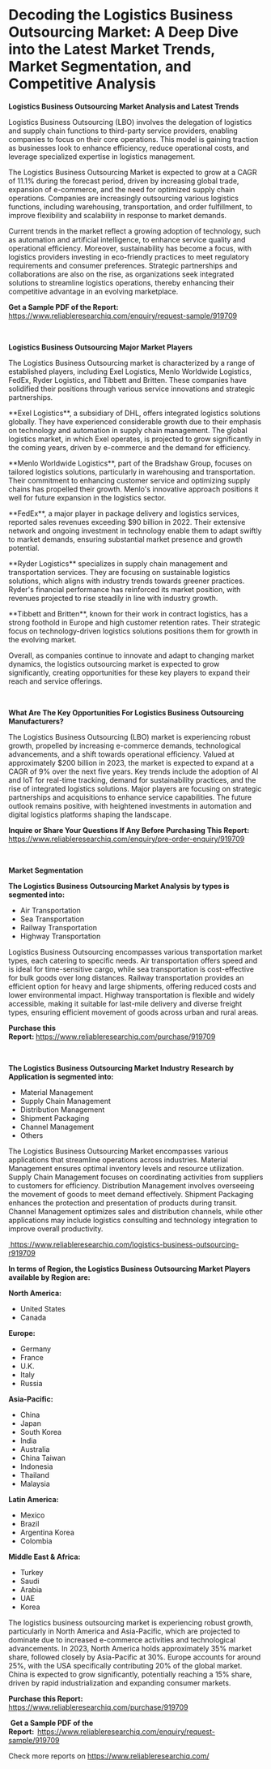 <p><h1>Decoding the Logistics Business Outsourcing Market: A Deep Dive into the Latest Market Trends, Market Segmentation, and Competitive Analysis</h1></p><p><strong>Logistics Business Outsourcing Market Analysis and Latest Trends</strong></p>
<p><p>Logistics Business Outsourcing (LBO) involves the delegation of logistics and supply chain functions to third-party service providers, enabling companies to focus on their core operations. This model is gaining traction as businesses look to enhance efficiency, reduce operational costs, and leverage specialized expertise in logistics management. </p><p>The Logistics Business Outsourcing Market is expected to grow at a CAGR of 11.1% during the forecast period, driven by increasing global trade, expansion of e-commerce, and the need for optimized supply chain operations. Companies are increasingly outsourcing various logistics functions, including warehousing, transportation, and order fulfillment, to improve flexibility and scalability in response to market demands. </p><p>Current trends in the market reflect a growing adoption of technology, such as automation and artificial intelligence, to enhance service quality and operational efficiency. Moreover, sustainability has become a focus, with logistics providers investing in eco-friendly practices to meet regulatory requirements and consumer preferences. Strategic partnerships and collaborations are also on the rise, as organizations seek integrated solutions to streamline logistics operations, thereby enhancing their competitive advantage in an evolving marketplace.</p></p>
<p><strong>Get a Sample PDF of the Report:&nbsp;</strong> <a href="https://www.reliableresearchiq.com/enquiry/request-sample/919709?utm_campaign=2752&utm_medium=2&utm_source=Github&utm_content=ia&utm_term=07032025&utm_id=logistics-business-outsourcing">https://www.reliableresearchiq.com/enquiry/request-sample/919709</a></p>
<p>&nbsp;</p>
<p><strong>Logistics Business Outsourcing Major Market Players</strong></p>
<p><p>The Logistics Business Outsourcing market is characterized by a range of established players, including Exel Logistics, Menlo Worldwide Logistics, FedEx, Ryder Logistics, and Tibbett and Britten. These companies have solidified their positions through various service innovations and strategic partnerships.</p><p>**Exel Logistics**, a subsidiary of DHL, offers integrated logistics solutions globally. They have experienced considerable growth due to their emphasis on technology and automation in supply chain management. The global logistics market, in which Exel operates, is projected to grow significantly in the coming years, driven by e-commerce and the demand for efficiency.</p><p>**Menlo Worldwide Logistics**, part of the Bradshaw Group, focuses on tailored logistics solutions, particularly in warehousing and transportation. Their commitment to enhancing customer service and optimizing supply chains has propelled their growth. Menlo's innovative approach positions it well for future expansion in the logistics sector.</p><p>**FedEx**, a major player in package delivery and logistics services, reported sales revenues exceeding $90 billion in 2022. Their extensive network and ongoing investment in technology enable them to adapt swiftly to market demands, ensuring substantial market presence and growth potential.</p><p>**Ryder Logistics** specializes in supply chain management and transportation services. They are focusing on sustainable logistics solutions, which aligns with industry trends towards greener practices. Ryder's financial performance has reinforced its market position, with revenues projected to rise steadily in line with industry growth.</p><p>**Tibbett and Britten**, known for their work in contract logistics, has a strong foothold in Europe and high customer retention rates. Their strategic focus on technology-driven logistics solutions positions them for growth in the evolving market.</p><p>Overall, as companies continue to innovate and adapt to changing market dynamics, the logistics outsourcing market is expected to grow significantly, creating opportunities for these key players to expand their reach and service offerings.</p></p>
<p>&nbsp;</p>
<p><strong>What Are The Key Opportunities For Logistics Business Outsourcing Manufacturers?</strong></p>
<p><p>The Logistics Business Outsourcing (LBO) market is experiencing robust growth, propelled by increasing e-commerce demands, technological advancements, and a shift towards operational efficiency. Valued at approximately $200 billion in 2023, the market is expected to expand at a CAGR of 9% over the next five years. Key trends include the adoption of AI and IoT for real-time tracking, demand for sustainability practices, and the rise of integrated logistics solutions. Major players are focusing on strategic partnerships and acquisitions to enhance service capabilities. The future outlook remains positive, with heightened investments in automation and digital logistics platforms shaping the landscape.</p></p>
<p><strong>Inquire or Share Your Questions If Any Before Purchasing This Report:</strong> <a href="https://www.reliableresearchiq.com/enquiry/pre-order-enquiry/919709?utm_campaign=2752&utm_medium=2&utm_source=Github&utm_content=ia&utm_term=07032025&utm_id=logistics-business-outsourcing">https://www.reliableresearchiq.com/enquiry/pre-order-enquiry/919709</a></p>
<p>&nbsp;</p>
<p><strong>Market Segmentation</strong></p>
<p><strong>The Logistics Business Outsourcing Market Analysis by types is segmented into:</strong></p>
<p><ul><li>Air Transportation</li><li>Sea Transportation</li><li>Railway Transportation</li><li>Highway Transportation</li></ul></p>
<p><p>Logistics Business Outsourcing encompasses various transportation market types, each catering to specific needs. Air transportation offers speed and is ideal for time-sensitive cargo, while sea transportation is cost-effective for bulk goods over long distances. Railway transportation provides an efficient option for heavy and large shipments, offering reduced costs and lower environmental impact. Highway transportation is flexible and widely accessible, making it suitable for last-mile delivery and diverse freight types, ensuring efficient movement of goods across urban and rural areas.</p></p>
<p><strong>Purchase this Report:&nbsp;</strong><a href="https://www.reliableresearchiq.com/purchase/919709?utm_campaign=2752&utm_medium=2&utm_source=Github&utm_content=ia&utm_term=07032025&utm_id=logistics-business-outsourcing">https://www.reliableresearchiq.com/purchase/919709</a></p>
<p>&nbsp;</p>
<p><strong>The Logistics Business Outsourcing Market Industry Research by Application is segmented into:</strong></p>
<p><ul><li>Material Management</li><li>Supply Chain Management</li><li>Distribution Management</li><li>Shipment Packaging</li><li>Channel Management</li><li>Others</li></ul></p>
<p><p>The Logistics Business Outsourcing Market encompasses various applications that streamline operations across industries. Material Management ensures optimal inventory levels and resource utilization. Supply Chain Management focuses on coordinating activities from suppliers to customers for efficiency. Distribution Management involves overseeing the movement of goods to meet demand effectively. Shipment Packaging enhances the protection and presentation of products during transit. Channel Management optimizes sales and distribution channels, while other applications may include logistics consulting and technology integration to improve overall productivity.</p></p>
<p><a href="https://www.reliableresearchiq.com/logistics-business-outsourcing-r919709?utm_campaign=2752&utm_medium=2&utm_source=Github&utm_content=ia&utm_term=07032025&utm_id=logistics-business-outsourcing">&nbsp;https://www.reliableresearchiq.com/logistics-business-outsourcing-r919709</a></p>
<p><strong>In terms of Region, the Logistics Business Outsourcing Market Players available by Region are:</strong></p>
<p>
    <p> <strong> North America: </strong>
        <ul>
            <li>United States</li>
            <li>Canada</li>
        </ul>
        </p> 
    <p> <strong> Europe: </strong>
        <ul>
            <li>Germany</li>
            <li>France</li>
            <li>U.K.</li>
            <li>Italy</li>
            <li>Russia</li>
        </ul>
        </p> 
    <p> <strong> Asia-Pacific: </strong>
        <ul>
            <li>China</li>
            <li>Japan</li>
            <li>South Korea</li>
            <li>India</li>
            <li>Australia</li>
            <li>China Taiwan</li>
            <li>Indonesia</li>
            <li>Thailand</li>
            <li>Malaysia</li>
        </ul>
        </p> 
    <p> <strong> Latin America: </strong>
        <ul>
            <li>Mexico</li>
            <li>Brazil</li>
            <li>Argentina Korea</li>
            <li>Colombia</li>
        </ul>
        </p> 
    <p> <strong> Middle East & Africa: </strong>
        <ul>
            <li>Turkey</li>
            <li>Saudi</li>
            <li>Arabia</li>
            <li>UAE</li>
            <li>Korea</li>
        </ul>
    </p>
    </p>
<p><p>The logistics business outsourcing market is experiencing robust growth, particularly in North America and Asia-Pacific, which are projected to dominate due to increased e-commerce activities and technological advancements. In 2023, North America holds approximately 35% market share, followed closely by Asia-Pacific at 30%. Europe accounts for around 25%, with the USA specifically contributing 20% of the global market. China is expected to grow significantly, potentially reaching a 15% share, driven by rapid industrialization and expanding consumer markets.</p></p>
<p><strong>Purchase this Report: </strong><a href="https://www.reliableresearchiq.com/purchase/919709?utm_campaign=2752&utm_medium=2&utm_source=Github&utm_content=ia&utm_term=07032025&utm_id=logistics-business-outsourcing">https://www.reliableresearchiq.com/purchase/919709</a></p>
<p>&nbsp;<strong>Get a Sample PDF of the Report:&nbsp;&nbsp;</strong><a href="https://www.reliableresearchiq.com/enquiry/request-sample/919709?utm_campaign=2752&utm_medium=2&utm_source=Github&utm_content=ia&utm_term=07032025&utm_id=logistics-business-outsourcing">https://www.reliableresearchiq.com/enquiry/request-sample/919709</a></p>
<p><strong></strong></p>
<p>Check more reports on <a href="https://www.reliableresearchiq.com/?utm_campaign=2752&utm_medium=2&utm_source=Github&utm_content=ia&utm_term=07032025&utm_id=logistics-business-outsourcing">https://www.reliableresearchiq.com/</a></p>